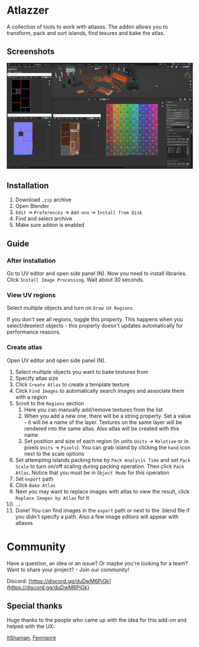 # Atlazzer

A collection of tools to work with atlases.
The addon allows you to transform, pack and sort islands, find texures and bake the atlas.

## Screenshots

![](screenshots/addon.png)

## Installation

1. Download `.zip` archive
1. Open Blender
1. `Edit` -> `Preferences` -> `Add-ons` -> `Install from Disk`
1. Find and select archive
1. Make sure addon is enabled

## Guide

### After installation

Go to UV editor and open side panel (N).
Now you need to install libraries.
Click `Install Image Processing`.
Wait about 30 seconds.

### View UV regions

Select multiple objects and turn on `Draw UV Regions`.

If you don't see all regions, toggle this property. This happens when you select/deselect objects - this property doesn't updates automatically for performance reasons.

### Create atlas

Open UV editor and open side panel (N).

1. Select multiple objects you want to bake textures from
1. Specify atlas size
1. Click `Create Atlas` to create a template texture
1. Click `Find Images` to automatically search images and associate them with a region
1. Scroll to the `Regions` section
    1. Here you can manually add/remove textures from the list
    1. When you add a new one, there will be a string property. Set a value - it will be a name of the layer. Textures on the same layer will be rendered into the same atlas. Also atlas will be created with this name
    1. Set position and size of each region (in units `Units` -> `Relative` or in pixels `Units` -> `Pixels`). You can grab island by clicking the `hand` icon next to the scale options
1. Set attempting islands packing time by `Pack Analysis Time` and set `Pack Scale` to turn on/off scaling during packing operation. Then click `Pack Atlas`. Notice that you must be in `Object Mode` for this operation
1. Set `export` path
1. Click `Bake Atlas`
1. Next you may want to replace images with atlas to view the result, click `Replace Images by Atlas` for it
1. ...
1. Done! You can find images in the `export` path or next to the .blend file if you didn't specify a path. Also a few image editors will appear with atlases

# Community

Have a question, an idea or an issue? Or maybe you're looking for a team? Want to share your project? - Join our community!

Discord: [https://discord.gg/duDwM6PjGk](https://discord.gg/duDwM6PjGk)

## Special thanks

Huge thanks to the people who came up with the idea for this add-on and helped with the UX:

[ItShaman](https://vrchat.com/home/user/usr_8491a3f9-7921-4934-894e-18ec4e404a4d), [Fenrigore](https://vrchat.com/home/user/usr_92fefe81-8c8c-484d-9fdf-26c003a1630f)